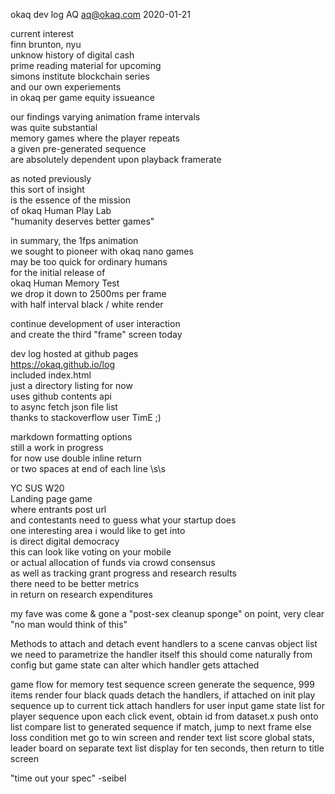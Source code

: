 okaq dev log
AQ <aq@okaq.com>
2020-01-21

current interest  
finn brunton, nyu  
unknow history of digital cash  
prime reading material for upcoming  
simons institute blockchain series  
and our own experiements  
in okaq per game equity issueance  

our findings varying animation frame intervals  
was quite substantial  
memory games where the player repeats  
a given pre-generated sequence  
are absolutely dependent upon playback framerate  

as noted previously  
this sort of insight  
is the essence of the mission  
of okaq Human Play Lab  
"humanity deserves better games"  

in summary, the 1fps animation  
we sought to pioneer with okaq nano games  
may be too quick for ordinary humans  
for the initial release of  
okaq Human Memory Test  
we drop it down to 2500ms per frame  
with half interval black / white render  

continue development of user interaction  
and create the third "frame" screen today  

dev log hosted at github pages  
https://okaq.github.io/log  
included index.html  
just a directory listing for now  
uses github contents api  
to async fetch json file list  
thanks to stackoverflow user TimE ;)  

markdown formatting options  
still a work in progress  
for now use double inline return  
or two spaces at end of each line  \s\s

YC SUS W20  
Landing page game  
where entrants post url  
and contestants need to guess what your startup does  
one interesting area i would like to get into   
is direct digital democracy   
this can look like voting on your mobile   
or actual allocation of funds via crowd consensus  
as well as tracking grant progress and research results   
there need to be better metrics  
in return on research expenditures   

my fave was come & gone
a "post-sex cleanup sponge"
on point, very clear
"no man would think of this"

Methods to attach and detach event handlers
to a scene canvas object list
we need to parametrize the handler itself
this should come naturally from config
but game state can alter which handler gets attached

game flow for memory test sequence screen
generate the sequence, 999 items
render four black quads
detach the handlers, if attached on init
play sequence up to current tick
attach handlers for user input
game state list for player sequence
upon each click event, obtain id from dataset.x
push onto list
compare list to generated sequence
if match, jump to next frame
else loss condition met
go to win screen and render text list score
global stats, leader board on separate text list
display for ten seconds, then return to title screen

"time out your spec" -seibel


